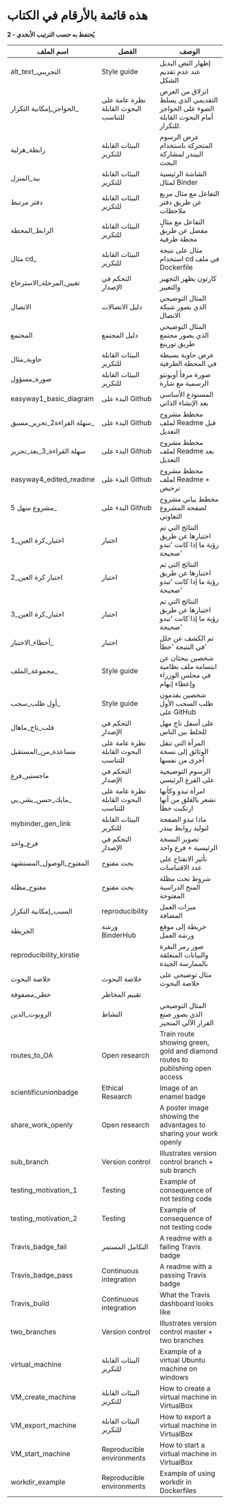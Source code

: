 # هذه قائمة بالأرقام في الكتاب

**2 - يُحتفظ به حسب الترتيب الأبجدي**

| اسم الملف                   | الفصل                                | الوصف                                                                             |
| --------------------------- | ------------------------------------ | --------------------------------------------------------------------------------- |
| alt_text_التجريبي         | Style guide                          | إظهار النص البديل عند عدم تقديم الشكل                                             |
| الحواجز_إمكانية التكرار_  | نظرة عامة على البحوث القابلة للتناسب | انزلاق من العرض التقديمي الذي يسلط الضوء على الحواجز أمام البحوث القابلة للتكرار. |
| رابطة_هزلية                 | البيئات القابلة للتكرير              | عرض الرسوم المتحركة باستخدام البيندر لمشاركة البحث                                |
| بيد_المنزل                  | البيئات القابلة للتكرير              | الشاشة الرئيسية لمثال Binder                                                      |
| دفتر مرتبط                  | البيئات القابلة للتكرير              | التفاعل مع مثال مربع عن طريق دفتر ملاحظات                                         |
| الرابط_المحطة               | البيئات القابلة للتكرير              | التفاعل مع مثالٍ مفصل عن طريق محطة طرفية                                          |
| مثال cd_                    | البيئات القابلة للتكرير              | مثال على نتيجة استخدام cd في ملف Dockerfile                                       |
| تغيير_المرحلة_الاسترجاع   | التحكم في الإصدار                    | كارتون يظهر التجهيز والتغيير                                                      |
| الاتصال                     | دليل الاتصالات                       | المثال التوضيحي الذي يصور شبكة الاتصال                                            |
| المجتمع                     | دليل المجتمع                         | المثال التوضيحي الذي يصور مجتمع طريق تورينغ                                       |
| حاوية_مثال                  | البيئات القابلة للتكرير              | عرض حاوية بسيطة في المحطة الطرفية                                                 |
| صورة_مسؤول                  | البيئات القابلة للتكرير              | صورة مرفأ أوبونتو الرسمية مع شارة                                                 |
| easyway1_basic_diagram    | البدء على Github                     | المستودع الأساسي بعد الإنشاء الذاتي                                               |
| سهلة القراءة2_تحرير_مسبق_ | البدء على Github                     | مخطط مشروح لملف Readme قبل التعديل                                                |
| سهلة القراءة_3_بعد_تحرير  | البدء على Github                     | مخطط مشروح لملف Readme بعد التعديل                                                |
| easyway4_edited_readme    | البدء على Github                     | مخطط مشروح لملف Readme + ترخيص                                                    |
| مشروع سهل 5_                | البدء على Github                     | مخطط بياني مشروح لصفحة المشروع التعاوني                                           |
| اختبار_كرة العين_1        | اختبار                               | النتائج التي تم اختبارها عن طريق رؤية ما إذا كانت 'تبدو صحيحة'                    |
| اختبار كرة العين_2          | اختبار                               | النتائج التي تم اختبارها عن طريق رؤية ما إذا كانت 'تبدو صحيحة'                    |
| اختبار_كرة العين_3        | اختبار                               | النتائج التي تم اختبارها عن طريق رؤية ما إذا كانت 'تبدو صحيحة'                    |
| أخطاء_الاختبار_           | اختبار                               | تم الكشف عن خلل في النتيجة 'خطأ'                                                  |
| مجموعة_الملف_             | Style guide                          | شخصين يبحثان عن ابتسامة ملف نظامية في مجلس الوزراء وإعطاء إبهام                   |
| أول طلب_سحب_              | Style guide                          | شخصين يقدمون طلب السحب الأول على GitHub                                           |
| قلب_تاج_ماهال             | التحكم في الإصدار                    | على أسفل تاج مهل للخلط بين الناس                                                  |
| مساعدة_من_المستقبل        | نظرة عامة على البحوث القابلة للتناسب | المرأة التي تنقل الوثائق إلى نسخة أخرى من نفسها                                   |
| ماجستير_فرع                 | التحكم في الإصدار                    | الرسوم التوضيحية على الفرع الرئيسي                                                |
| مايك_حسن_بشر_بي_        | نظرة عامة على البحوث القابلة للتناسب | امرأة تبدو وكأنها تشعر بالقلق من أنها ارتكبت خطأ                                  |
| mybinder_gen_link         | البيئات القابلة للتكرير              | ماذا تبدو الصفحة لتوليد روابط بيندر                                               |
| فرع_واحد                    | التحكم في الإصدار                    | تصوير النسخة الرئيسية + فرع واحد                                                  |
| المفتوح_الوصول_المستشهد   | بحث مفتوح                            | تأثير الانفتاح على عدد الاقتباسات                                                 |
| مفتوح_مظلة                  | بحث مفتوح                            | شروط تحت مظلة المنح الدراسية المفتوحة                                             |
| السبب_إمكانية التكرار       | reproducibility                      | ميزات العمل المضافة                                                               |
| الخريطة                     | ورشة BinderHub                       | خريطة إلى موقع ورشة العمل                                                         |
| reproducibility_kirstie     |                                      | صور رمز البقرة والبيانات المتعلقة بالممارسة الجيدة                                |
| خلاصة البحوث                | خلاصة البحوث                         | مثال توضيحي على خلاصة البحوث                                                      |
| خطر_مصفوفة                  | تقييم المخاطر                        |                                                                                   |
| الروبوت_الدين               | النشاط                               | المثال التوضيحي الذي يصور صنع القرار الآلي المتحيز                                |
| routes_to_OA              | Open research                        | Train route showing green, gold and diamond routes to publishing open access      |
| scientificunionbadge        | Ethical Research                     | Image of an enamel badge                                                          |
| share_work_openly         | Open research                        | A poster image showing the advantages to sharing your work openly                 |
| sub_branch                  | Version control                      | Illustrates version control branch + sub branch                                   |
| testing_motivation_1      | Testing                              | Example of consequence of not testing code                                        |
| testing_motivation_2      | Testing                              | Example of consequence of not testing code                                        |
| Travis_badge_fail         | التكامل المستمر                      | A readme with a failing Travis badge                                              |
| Travis_badge_pass         | Continuous integration               | A readme with a passing Travis badge                                              |
| Travis_build                | Continuous integration               | What the Travis dashboard looks like                                              |
| two_branches                | Version control                      | Illustrates version control master + two branches                                 |
| virtual_machine             | البيئات القابلة للتكرير              | Example of a virtual Ubuntu machine on windows                                    |
| VM_create_machine         | البيئات القابلة للتكرير              | How to create a virtual machine in VirtualBox                                     |
| VM_export_machine         | البيئات القابلة للتكرير              | How to export a virtual machine in VirtualBox                                     |
| VM_start_machine          | Reproducible environments            | How to start a virtual machine in VirtualBox                                      |
| workdir_example             | Reproducible environments            | Example of using workdir in Dockerfiles                                           |
